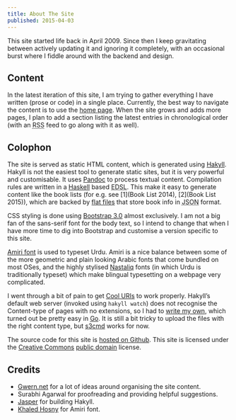 ```yaml
---
title: About The Site
published: 2015-04-03
---
```


This site started life back in April 2009. Since then I keep gravitating between actively updating it and ignoring it completely, with an occasional burst where I fiddle around with the backend and design.

## Content
In the latest iteration of this site, I am trying to gather everything I have written (prose or code) in a single place. Currently, the best way to navigate the content is to use the [home page](/). When the site grows and adds more pages, I plan to add a section listing the latest entries in chronological order (with an <abbr title="Really Simple Syndication">RSS</abbr> feed to go along with it as well).

## Colophon

The site is served as static HTML content, which is generated using [Hakyll][hakyll]. Hakyll is not the easiest tool to generate static sites, but it is very powerful and customisable. It uses [Pandoc][pandoc] to process textual content. Compilation rules are written in a [Haskell][haskell] based <abbr title="Embedded Domain Specific Language">EDSL</abbr>. This make it easy to generate content like the book lists (for e.g. see [1](Book List 2014), [2](Book List 2015)), which are backed by [flat files][flat-files] that store book info in <abbr title="Javascript Object Notation">JSON</abbr> format.

[hakyll]:http://jaspervdj.be/hakyll/
[haskell]:https://www.haskell.org
[pandoc]:http://johnmacfarlane.net/pandoc/
[flat-files]:https://github.com/deepakjois/website/tree/master/data

CSS styling is done using [Bootstrap 3.0][bootstrap] almost exclusively. I am not a big fan of the sans-serif font for the body text, so I intend to change that when I have more time to dig into Bootstrap and customise a version specific to this site.

[Amiri font][amiri] is used to typeset Urdu. Amiri is a nice balance between some of the more geometric and plain looking Arabic fonts that come bundled on most OSes, and the highly stylised [Nastaliq][nastaliq] fonts (in which Urdu is traditionally typeset) which make blingual typesetting on a webpage very complicated.

[bootstrap]:http://getbootstrap.com
[amiri]: http://www.amirifont.org/
[nastaliq]: http://en.wikipedia.org/wiki/Nasta%CA%BFl%C4%ABq_script

I went through a bit of pain to get [Cool URIs][cool-uris] to work properly. Hakyll’s default web server (invoked using `hakyll watch`) does not recognise the Content-type of pages with no extensions, so I had to [write my own][serve.go], which turned out be pretty easy in [Go][go]. It is still a bit tricky to upload the files with the right content type, but [s3cmd][] works for now.

[cool-uris]:http://www.w3.org/Provider/Style/URI.html
[go]:http://golang.org/
[serve.go]:https://github.com/deepakjois/website/blob/master/serve.go
[s3cmd]: http://s3tools.org

The source code for this site is [hosted on Github][github-url]. This site is licensed under the [Creative Commons][cc] [public domain][cc0] license.

[github-url]:https://github.com/deepakjois/website
[cc]: http://en.wikipedia.org/wiki/Creative%20Commons
[cc0]: http://creativecommons.org/about/cc0

## Credits

* [Gwern.net][gwern] for a lot of ideas around organising the site content.
* Surabhi Agarwal for  proofreading and providing helpful suggestions.
* [Jasper][jasper] for building Hakyll.
* [Khaled Hosny][hosny] for Amiri font.

[gwern]:http://gwern.net
[jasper]: http://jaspervdj.be
[hosny]: http://www.khaledhosny.org/
